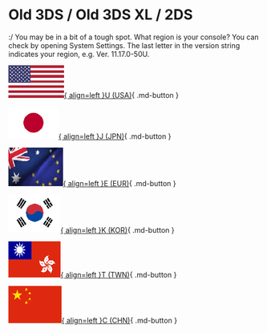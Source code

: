 # Old 3DS / Old 3DS XL / 2DS

:/ You may be in a bit of a tough spot. What region is your console? You can check by opening System Settings. The last letter in the version string indicates your region, e.g. Ver. 11.17.0-50U.

[![Image](/images/seventeen/usa.png){ align=left }U (USA)](/seventeen/hardware){ .md-button } 

[![Image](/images/seventeen/jpn.png){ align=left }J (JPN)](/seventeen/hardware){ .md-button } 

[![Image](/images/seventeen/eur.jpg){ align=left }E (EUR)](/seventeen/hardware){ .md-button }

[![Image](/images/seventeen/kor.png){ align=left }K (KOR)](/seventeen/seedminer){ .md-button } 

[![Image](/images/seventeen/twhk.png){ align=left }T (TWN)](/seventeen/seedminertwn){ .md-button } 

[![Image](/images/seventeen/chn.png){ align=left }C (CHN)](/seventeen/failure){ .md-button } 
